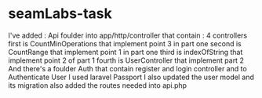 # seamLabs-task
I've added : 
Api foulder into app/http/controller that contain :
4 controllers first is CountMinOperations that implement point 3 in part one 
second is CountRange that implement point 1 in part one
third is indexOfString that implement point 2 of part 1
fourth is UserController that implement part 2
And there's a foulder Auth that contain register and login controller and to Authenticate User I used laravel Passport 
I also updated the user model and its migration 
also added the routes needed into api.php
